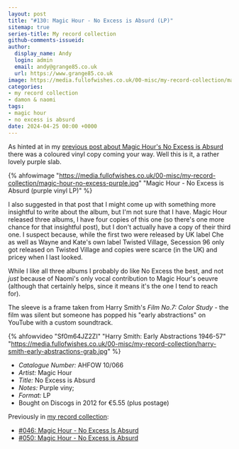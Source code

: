 ```yaml
---
layout: post
title: "#130: Magic Hour - No Excess is Absurd (LP)"
sitemap: true
series-title: My record collection
github-comments-issueid:
author:
  display_name: Andy
  login: admin
  email: andy@grange85.co.uk
  url: https://www.grange85.co.uk
image: https://media.fullofwishes.co.uk/00-misc/my-record-collection/magic-hour-no-excess-purple.jpg
categories:
- my record collection
- damon & naomi
tags:
- magic hour
- no excess is absurd
date: 2024-04-25 00:00 +0000
---
```

As hinted at in my [previous post about Magic Hour's No Excess is Absurd](/2023/07/10/my-record-collection-050-magic-hour-no-excess-is-absurd/) there was a coloured vinyl copy coming your way. Well this is it, a rather lovely purple slab.

{% ahfowimage "https://media.fullofwishes.co.uk/00-misc/my-record-collection/magic-hour-no-excess-purple.jpg" "Magic Hour - No Excess is Absurd (purple vinyl LP)" %}

I also suggested in that post that I might come up with something more insightful to write about the album, but I'm not sure that I have. Magic Hour released three albums, I have four copies of this one (so there's one more chance for that insightful post), but I don't actually have a copy of their third one. I suspect because, while the first two were released by UK label Che as well as Wayne and Kate's own label Twisted Village, Secession 96 only got released on Twisted Village and copies were scarce (in the UK) and pricey when I last looked.

While I like all three albums I probably do like No Excess the best, and not _just_ because of Naomi's only vocal contribution to Magic Hour's oeuvre (although that certainly helps, since it means it's the one I tend to reach for).

The sleeve is a frame taken from Harry Smith's _Film No.7: Color Study_ - the film was silent but someone has popped his "early abstractions" on YouTube with a custom soundtrack.

{% ahfowvideo "Sf0m64JZ2ZI" "Harry Smith: Early Abstractions 1946-57" "https://media.fullofwishes.co.uk/00-misc/my-record-collection/harry-smith-early-abstractions-grab.jpg" %}

  - *Catalogue Number:* AHFOW 10/066
  - *Artist:* Magic Hour
  - *Title:* No Excess is Absurd
  - *Notes:* Purple viny;
  - *Format:* LP
  - Bought on Discogs in 2012 for &euro;5.55 (plus postage)

  Previously in [my record collection](/category/my-record-collection):
   - [#046: Magic Hour - No Excess Is Absurd](/2023/06/26/my-record-collection-046-magic-hour-no-excess-is-absurd/)
   - [#050: Magic Hour - No Excess is Absurd](/2023/07/10/my-record-collection-050-magic-hour-no-excess-is-absurd/)
